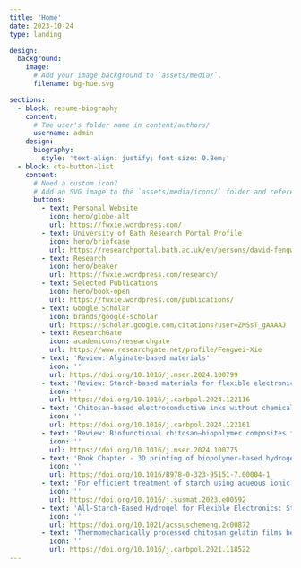 ```yaml
---
title: 'Home'
date: 2023-10-24
type: landing

design:
  background:
    image:
      # Add your image background to `assets/media/`.
      filename: bg-hue.svg

sections:
  - block: resume-biography
    content:
      # The user's folder name in content/authors/
      username: admin
    design:
      biography:
        style: 'text-align: justify; font-size: 0.8em;'
  - block: cta-button-list
    content:
      # Need a custom icon?
      # Add an SVG image to the `assets/media/icons/` folder and reference it in the `icon` field below
      buttons:
        - text: Personal Website
          icon: hero/globe-alt
          url: https://fwxie.wordpress.com/
        - text: University of Bath Research Portal Profile
          icon: hero/briefcase
          url: https://researchportal.bath.ac.uk/en/persons/david-fengwei-xie
        - text: Research
          icon: hero/beaker
          url: https://fwxie.wordpress.com/research/
        - text: Selected Publications
          icon: hero/book-open
          url: https://fwxie.wordpress.com/publications/
        - text: Google Scholar
          icon: brands/google-scholar
          url: https://scholar.google.com/citations?user=ZMSsT_gAAAAJ
        - text: ResearchGate
          icon: academicons/researchgate
          url: https://www.researchgate.net/profile/Fengwei-Xie
        - text: 'Review: Alginate-based materials'
          icon: ''
          url: https://doi.org/10.1016/j.mser.2024.100799
        - text: 'Review: Starch-based materials for flexible electronic sensor development'
          icon: ''
          url: https://doi.org/10.1016/j.carbpol.2024.122116
        - text: 'Chitosan-based electroconductive inks without chemical reaction for cost-effective and versatile 3D printing for electromagnetic interference (EMI) shielding and strain-sensing applications'
          icon: ''
          url: https://doi.org/10.1016/j.carbpol.2024.122161
        - text: 'Review: Biofunctional chitosan–biopolymer composites for biomedical applications'
          icon: ''
          url: https://doi.org/10.1016/j.mser.2024.100775
        - text: 'Book Chapter - 3D printing of biopolymer-based hydrogels'
          icon: ''
          url: https://doi.org/10.1016/B978-0-323-95151-7.00004-1
        - text: 'For efficient treatment of starch using aqueous ionic liquid at room temperature'
          icon: ''
          url: https://doi.org/10.1016/j.susmat.2023.e00592
        - text: 'All-Starch-Based Hydrogel for Flexible Electronics: Strain-Sensitive Batteries and Self-Powered Sensors'
          icon: ''
          url: https://doi.org/10.1021/acssuschemeng.2c00872
        - text: 'Thermomechanically processed chitosan:gelatin films being transparent, mechanically robust and less hygroscopic'
          icon: ''
          url: https://doi.org/10.1016/j.carbpol.2021.118522
---
```

